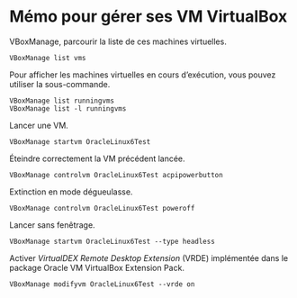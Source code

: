 # Mémo pour gérer ses VM VirtualBox

VBoxManage, parcourir la liste de ces machines virtuelles.

```
VBoxManage list vms
```

Pour afficher les machines virtuelles en cours d’exécution, vous pouvez utiliser la sous-commande.

```
VBoxManage list runningvms
VBoxManage list -l runningvms
```

Lancer une VM.

```
VBoxManage startvm OracleLinux6Test
```

Éteindre correctement la VM précédent lancée.

```
VBoxManage controlvm OracleLinux6Test acpipowerbutton
```

Extinction en mode dégueulasse.

```
VBoxManage controlvm OracleLinux6Test poweroff
```

Lancer sans fenêtrage.

```
VBoxManage startvm OracleLinux6Test --type headless
```

Activer *VirtualDEX Remote Desktop Extension* (VRDE) implémentée dans le package Oracle VM VirtualBox Extension Pack.

```
VBoxManage modifyvm OracleLinux6Test --vrde on
```